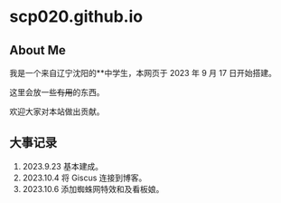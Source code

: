 # scp020.github.io

## About Me

我是一个来自辽宁沈阳的**中学生，本网页于 2023 年 9 月 17 日开始搭建。

这里会放一些~~有用~~的东西。

欢迎大家对本站做出贡献。

## 大事记录

1. 2023.9.23 基本建成。
2. 2023.10.4 将 Giscus 连接到博客。
3. 2023.10.6 添加蜘蛛网特效和及看板娘。
